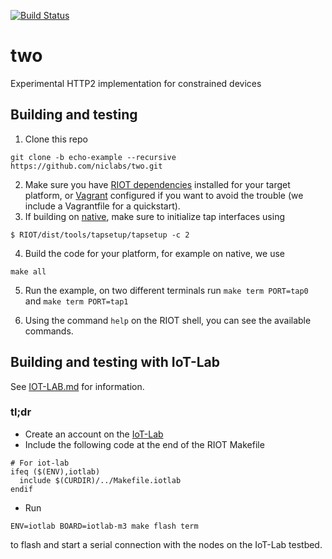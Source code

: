 [![Build Status](https://travis-ci.com/niclabs/two.svg?branch=develop)](https://travis-ci.com/niclabs/two)

# two

Experimental HTTP2 implementation for constrained devices

## Building and testing

1. Clone this repo

```
git clone -b echo-example --recursive https://github.com/niclabs/two.git
```

2. Make sure you have [RIOT dependencies](https://github.com/RIOT-OS/RIOT/wiki/Introduction#compiling-riot) installed for your target platform, or [Vagrant](https://www.vagrantup.com) configured if you want to avoid the trouble (we include a Vagrantfile for a quickstart).
3. If building on [native](https://github.com/RIOT-OS/RIOT/wiki/Family%3A-native), make sure to initialize tap interfaces using

```
$ RIOT/dist/tools/tapsetup/tapsetup -c 2
```

4. Build the code for your platform, for example on native, we use

```
make all
```

5. Run the example, on two different terminals run `make term PORT=tap0` and `make term PORT=tap1`

6. Using the command `help` on the RIOT shell, you can see the available commands.

## Building and testing with IoT-Lab

See [IOT-LAB.md](IOT-LAB.md) for information.

### tl;dr

* Create an account on the [IoT-Lab](https://www.iot-lab.info/testbed/signup)
* Include the following code at the end of the RIOT Makefile
```
# For iot-lab
ifeq ($(ENV),iotlab)
  include $(CURDIR)/../Makefile.iotlab
endif
```
* Run
```
ENV=iotlab BOARD=iotlab-m3 make flash term
```
to flash and start a serial connection with the nodes on the IoT-Lab testbed. 
